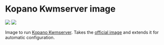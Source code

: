 # Kopano Kwmserver image

[![](https://images.microbadger.com/badges/image/zokradonh/kopano_kwmserver.svg)](https://microbadger.com/images/zokradonh/kopano_kwmserver "Microbadger size/labels") [![](https://images.microbadger.com/badges/version/zokradonh/kopano_kwmserver.svg)](https://microbadger.com/images/zokradonh/kopano_kwmserver "Microbadger version")

Image to run [Kopano Kwmserver](https://github.com/kopano-dev/kwmserver). Takes the [official image](https://cloud.docker.com/u/kopano/repository/docker/kopano/kwmserverdd) and extends it for automatic configuration.
